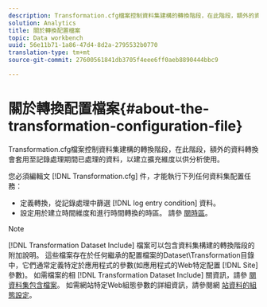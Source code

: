 ```yaml
---
description: Transformation.cfg檔案控制資料集建構的轉換階段，在此階段，額外的資料轉換會套用至記錄處理期間已處理的資料，以建立擴充維度以供分析使用。
solution: Analytics
title: 關於轉換配置檔案
topic: Data workbench
uuid: 56e11b71-1a86-47d4-8d2a-2795532b0770
translation-type: tm+mt
source-git-commit: 27600561841db3705f4eee6ff0aeb8890444bbc9

---
```



# 關於轉換配置檔案{#about-the-transformation-configuration-file}

Transformation.cfg檔案控制資料集建構的轉換階段，在此階段，額外的資料轉換會套用至記錄處理期間已處理的資料，以建立擴充維度以供分析使用。

您必須編輯文 [!DNL Transformation.cfg] 件，才能執行下列任何資料集配置任務：

* 定義轉換，從記錄處理中篩選 [!DNL log entry condition] 資料。
* 設定用於建立時間維度和進行時間轉換的時區。 請參 [閱時區](../../../home/c-dataset-const-proc/c-trans-config-file/c-spec-trans-param/c-time-zones.md#concept-9cf16b1cb4874f7d85e1dd950fdb4956)。

>[!NOTE]
>
>[!DNL Transformation Dataset Include] 檔案可以包含資料集構建的轉換階段的附加說明。 這些檔案存在於任何繼承的配置檔案的Dataset\Transformation目錄中，它們通常定義特定於應用程式的參數(如應用程式的Web特定配置 [!DNL Site] 參數)。 如需檔案的相 [!DNL Transformation Dataset Include] 關資訊，請參 [閱資料集包含檔案](../../../home/c-dataset-const-proc/c-dataset-inc-files/c-abt-dataset-inc-files.md)。 如需網站特定Web組態參數的詳細資訊，請參閱網 [站資料的組態設定](../../../home/c-dataset-const-proc/c-config-web-data/c-config-web-data.md#concept-9a306b65483a484bb3f6f3c1d7e77519)。

